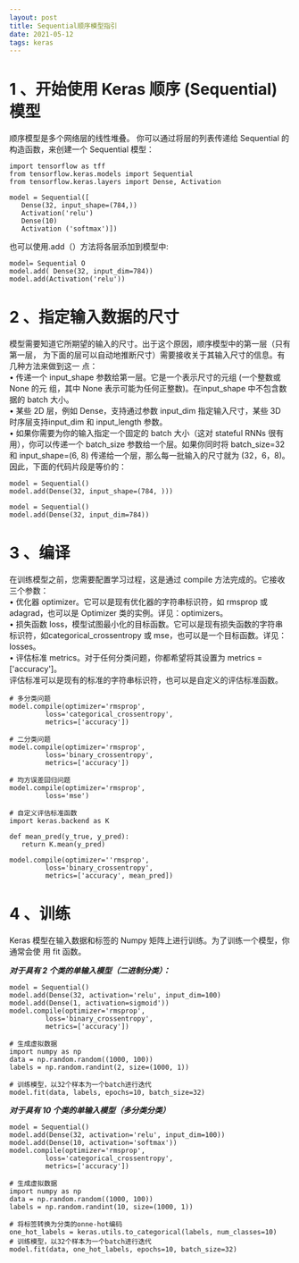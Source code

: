 ```yaml
---
layout: post
title: Sequential顺序模型指引
date: 2021-05-12 
tags: keras   
---
```


# 1 、开始使用 Keras 顺序 (Sequential) 模型
顺序模型是多个网络层的线性堆叠。 你可以通过将层的列表传递给 Sequential 的构造函数，来创建一个 Sequential 模型：
```
import tensorflow as tff
from tensorflow.keras.models import Sequential
from tensorflow.keras.layers import Dense, Activation

model = Sequential([
   Dense(32, input_shape=(784,))
   Activation('relu')
   Dense(10)
   Activation ('softmax')])
```

也可以使用.add（）方法将各层添加到模型中:
```
model= Sequential O
model.add( Dense(32, input_dim=784))
model.add(Activation('relu'))
```

# 2 、指定输入数据的尺寸
模型需要知道它所期望的输入的尺寸。出于这个原因，顺序模型中的第一层（只有第一层， 为下面的层可以自动地推断尺寸）需要接收关于其输入尺寸的信息。有几种方法来做到这一 点：    
• 传递一个 input_shape 参数给第一层。它是一个表示尺寸的元组 (一个整数或 None 的元 组，其中 None 表示可能为任何正整数)。在input_shape 中不包含数据的 batch 大小。    
• 某些 2D 层，例如 Dense，支持通过参数 input_dim 指定输入尺寸，某些 3D 时序层支持input_dim 和 input_length 参数。    
• 如果你需要为你的输入指定一个固定的 batch 大小（这对 stateful RNNs 很有用），你可以传递一个 batch_size 参数给一个层。如果你同时将 batch_size=32 和 input_shape=(6, 8) 传递给一个层，那么每一批输入的尺寸就为 (32，6，8)。    
因此，下面的代码片段是等价的： 
```
model = Sequential()
model.add(Dense(32, input_shape=(784, )))

model = Sequential()
model.add(Dense(32, input_dim=784))
```
# 3 、编译
在训练模型之前，您需要配置学习过程，这是通过 compile 方法完成的。它接收三个参数：    
• 优化器 optimizer。它可以是现有优化器的字符串标识符，如 rmsprop 或 adagrad，也可以是 Optimizer 类的实例。详见：optimizers。    
• 损失函数 loss，模型试图最小化的目标函数。它可以是现有损失函数的字符串标识符，如categorical_crossentropy 或 mse，也可以是一个目标函数。详见：losses。    
• 评估标准 metrics。对于任何分类问题，你都希望将其设置为 metrics = ['accuracy']。    
评估标准可以是现有的标准的字符串标识符，也可以是自定义的评估标准函数。
```
# 多分类问题
model.compile(optimizer='rmsprop',
         loss='categorical_crossentropy',
         metrics=['accuracy'])

# 二分类问题
model.compile(optimizer='rmsprop',
         loss='binary_crossentropy',
         metrics=['accuracy'])
         
# 均方误差回归问题
model.compile(optimizer='rmsprop',
         loss='mse')

# 自定义评估标准函数
import keras.backend as K

def mean_pred(y_true, y_pred):
   return K.mean(y_pred)
   
model.compile(optimizer=''rmsprop',
         loss='binary_crossentropy',
         metrics=['accuracy', mean_pred])
```
# 4 、训练
Keras 模型在输入数据和标签的 Numpy 矩阵上进行训练。为了训练一个模型，你通常会使 用 fit 函数。   

***对于具有 2 个类的单输入模型（二进制分类）：***
```
model = Sequential()
model.add(Dense(32, activation='relu', input_dim=100)
model.add(Dense(1, activation=sigmoid'))
model.compile(optimizer='rmsprop',
         loss='binary_crossentropy',
         metrics=['accuracy'])

# 生成虚拟数据
import numpy as np
data = np.random.random((1000, 100))
labels = np.random.randint(2, size=(1000, 1))

# 训练模型，以32个样本为一个batch进行迭代
model.fit(data, labels, epochs=10, batch_size=32)
```
***对于具有 10 个类的单输入模型（多分类分类）***
```
model = Sequential()
model.add(Dense(32, activation='relu', input_dim=100))
model.add(Dense(10, activation='softmax'))
model.compile(optimizer='rmsprop',
         loss='categorical_crossentropy',
         metrics=['accuracy'])

# 生成虚拟数据
import numpy as np
data = np.random.random((1000, 100))
labels = np.random.randint(10, size=(1000, 1))

# 将标签转换为分类的onne-hot编码
one_hot_labels = keras.utils.to_categorical(labels, num_classes=10)
# 训练模型，以32个样本为一个batch进行迭代
model.fit(data, one_hot_labels, epochs=10, batch_size=32)
```
















